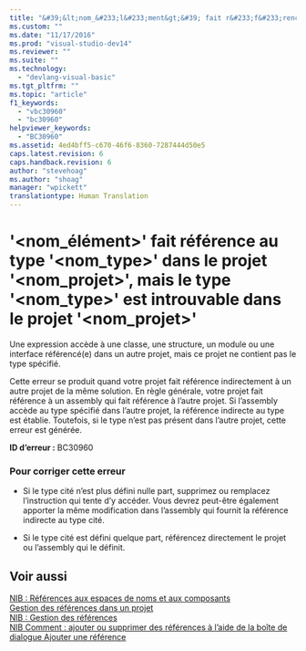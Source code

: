 ```yaml
---
title: "&#39;&lt;nom_&#233;l&#233;ment&gt;&#39; fait r&#233;f&#233;rence au type &#39;&lt;nom_type&gt;&#39; dans le projet &#39;&lt;nom_projet&gt;&#39;, mais le type &#39;&lt;nom_type&gt;&#39; est introuvable dans le projet &#39;&lt;nom_projet&gt;&#39; | Microsoft Docs"
ms.custom: ""
ms.date: "11/17/2016"
ms.prod: "visual-studio-dev14"
ms.reviewer: ""
ms.suite: ""
ms.technology: 
  - "devlang-visual-basic"
ms.tgt_pltfrm: ""
ms.topic: "article"
f1_keywords: 
  - "vbc30960"
  - "bc30960"
helpviewer_keywords: 
  - "BC30960"
ms.assetid: 4ed4bff5-c670-46f6-8360-7287444d50e5
caps.latest.revision: 6
caps.handback.revision: 6
author: "stevehoag"
ms.author: "shoag"
manager: "wpickett"
translationtype: Human Translation
---
```

# &#39;&lt;nom_&#233;l&#233;ment&gt;&#39; fait r&#233;f&#233;rence au type &#39;&lt;nom_type&gt;&#39; dans le projet &#39;&lt;nom_projet&gt;&#39;, mais le type &#39;&lt;nom_type&gt;&#39; est introuvable dans le projet &#39;&lt;nom_projet&gt;&#39;
Une expression accède à une classe, une structure, un module ou une interface référencé\(e\) dans un autre projet, mais ce projet ne contient pas le type spécifié.  
  
 Cette erreur se produit quand votre projet fait référence indirectement à un autre projet de la même solution. En règle générale, votre projet fait référence à un assembly qui fait référence à l’autre projet. Si l’assembly accède au type spécifié dans l’autre projet, la référence indirecte au type est établie. Toutefois, si le type n’est pas présent dans l’autre projet, cette erreur est générée.  
  
 **ID d’erreur :** BC30960  
  
### Pour corriger cette erreur  
  
-   Si le type cité n’est plus défini nulle part, supprimez ou remplacez l’instruction qui tente d’y accéder. Vous devrez peut\-être également apporter la même modification dans l’assembly qui fournit la référence indirecte au type cité.  
  
-   Si le type cité est défini quelque part, référencez directement le projet ou l’assembly qui le définit.  
  
## Voir aussi  
 [NIB : Références aux espaces de noms et aux composants](http://msdn.microsoft.com/fr-fr/568fa759-796b-44cd-bf5e-1cf8de6e38fd)   
 [Gestion des références dans un projet](/visual-studio/ide/managing-references-in-a-project)   
 [NIB : Gestion des références](http://msdn.microsoft.com/fr-fr/910912ce-0dc9-4569-9274-32c44a20cb2c)   
 [NIB Comment : ajouter ou supprimer des références à l’aide de la boîte de dialogue Ajouter une référence](http://msdn.microsoft.com/fr-fr/3bd75d61-f00c-47c0-86a2-dd1f20e231c9)